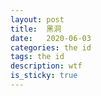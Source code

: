```yaml
---
layout: post
title:  黑洞
date:   2020-06-03
categories: the id
tags: the id
description: wtf
is_sticky: true
---
```

